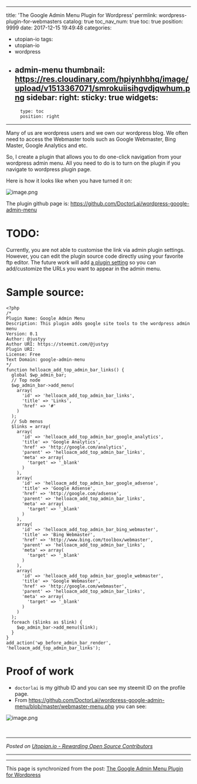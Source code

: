 
---
title: 'The Google Admin Menu Plugin for Wordpress'
permlink: wordpress-plugin-for-webmasters
catalog: true
toc_nav_num: true
toc: true
position: 9999
date: 2017-12-15 19:49:48
categories:
- utopian-io
tags:
- utopian-io
- wordpress
- admin-menu
thumbnail: https://res.cloudinary.com/hpiynhbhq/image/upload/v1513367071/smrokuiisihgvdjqwhum.png
sidebar:
    right:
        sticky: true
widgets:
    -
        type: toc
        position: right
---


Many of us are wordpress users and we own our wordpress blog. We often need to access the Webmaster tools such as Google Webmaster, Bing Master, Google Analytics and etc.

So, I create a plugin that allows you to do one-click navigation from your wordpress admin menu. All you need to do is to turn on the plugin if you navigate to wordpress plugin page.

Here is how it looks like when you have turned it on:

![image.png](https://res.cloudinary.com/hpiynhbhq/image/upload/v1513367071/smrokuiisihgvdjqwhum.png)

The plugin github page is: https://github.com/DoctorLai/wordpress-google-admin-menu

# TODO:
Currently, you are not able to customise the link via admin plugin settings. However, you can edit the plugin source code directly using your favorite ftp editor. The future work will add [a plugin setting](https://helloacm.com/how-to-add-menu-in-the-wordpress-top-admin-bar/) so you can add/customize the URLs you want to appear in the admin menu.

# Sample source:
```
<?php
/*
Plugin Name: Google Admin Menu
Description: This plugin adds google site tools to the wordpress admin menu
Version: 0.1
Author: @justyy
Author URI: https://steemit.com/@justyy
Plugin URI: 
License: Free
Text Domain: google-admin-menu
*/
function helloacm_add_top_admin_bar_links() {
  global $wp_admin_bar;
  // Top node
  $wp_admin_bar->add_menu(
    array(
      'id' => 'helloacm_add_top_admin_bar_links',
      'title' => 'Links',
      'href' => '#'      
    )
  );
  // Sub menus
  $links = array(
    array(
      'id' => 'helloacm_add_top_admin_bar_google_analytics',
      'title' => 'Google Analytics',
      'href' => 'http://google.com/analytics',
      'parent' => 'helloacm_add_top_admin_bar_links',
      'meta' => array(
        'target' => '_blank'
      )
    ),
    array(
      'id' => 'helloacm_add_top_admin_bar_google_adsense',
      'title' => 'Google Adsense',
      'href' => 'http://google.com/adsense',
      'parent' => 'helloacm_add_top_admin_bar_links',
      'meta' => array(
        'target' => '_blank'
      )
    ),  
    array(
      'id' => 'helloacm_add_top_admin_bar_bing_webmaster',
      'title' => 'Bing Webmaster',
      'href' => 'http://www.bing.com/toolbox/webmaster',
      'parent' => 'helloacm_add_top_admin_bar_links',
      'meta' => array(
        'target' => '_blank'
      )
    ),       
    array(
      'id' => 'helloacm_add_top_admin_bar_google_webmaster',
      'title' => 'Google Webmaster',
      'href' => 'http://google.com/webmaster',
      'parent' => 'helloacm_add_top_admin_bar_links',
      'meta' => array(
        'target' => '_blank'
      )
    )
  );
  foreach ($links as $link) {
    $wp_admin_bar->add_menu($link);
  }
}
add_action('wp_before_admin_bar_render', 'helloacm_add_top_admin_bar_links');
```

# Proof of work
- `doctorlai` is my github ID and you can see my steemit ID on the profile page.
- From https://github.com/DoctorLai/wordpress-google-admin-menu/blob/master/webmaster-menu.php  you can see:

![image.png](https://res.cloudinary.com/hpiynhbhq/image/upload/v1513367134/qhhwlqhe2mcarpnarupd.png)





<br /><hr/><em>Posted on <a href="https://utopian.io/utopian-io/@justyy/wordpress-plugin-for-webmasters">Utopian.io -  Rewarding Open Source Contributors</a></em><hr/>

- - -

This page is synchronized from the post: [The Google Admin Menu Plugin for Wordpress](https://steemit.com/@justyy/wordpress-plugin-for-webmasters)
